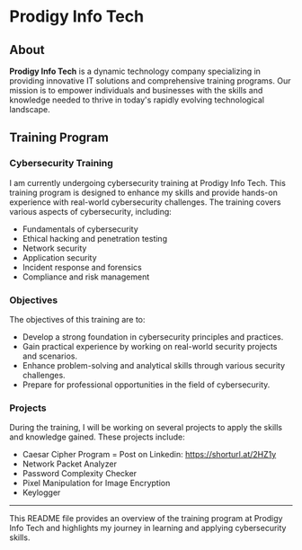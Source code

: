 # Prodigy Info Tech

## About

**Prodigy Info Tech** is a dynamic technology company specializing in providing innovative IT solutions and comprehensive training programs. Our mission is to empower individuals and businesses with the skills and knowledge needed to thrive in today's rapidly evolving technological landscape.

## Training Program

### Cybersecurity Training

I am currently undergoing cybersecurity training at Prodigy Info Tech. This training program is designed to enhance my skills and provide hands-on experience with real-world cybersecurity challenges. The training covers various aspects of cybersecurity, including:

- Fundamentals of cybersecurity
- Ethical hacking and penetration testing
- Network security
- Application security
- Incident response and forensics
- Compliance and risk management

### Objectives

The objectives of this training are to:

- Develop a strong foundation in cybersecurity principles and practices.
- Gain practical experience by working on real-world security projects and scenarios.
- Enhance problem-solving and analytical skills through various security challenges.
- Prepare for professional opportunities in the field of cybersecurity.

### Projects

During the training, I will be working on several projects to apply the skills and knowledge gained. These projects include:

- Caesar Cipher Program = Post on Linkedin: https://shorturl.at/2HZ1y
- Network Packet Analyzer
- Password Complexity Checker
- Pixel Manipulation for Image Encryption
- Keylogger

---

This README file provides an overview of the training program at Prodigy Info Tech and highlights my journey in learning and applying cybersecurity skills.
